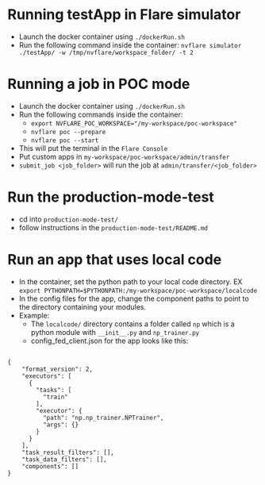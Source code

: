 # Running testApp in Flare simulator

- Launch the docker container using `./dockerRun.sh`
- Run the following command inside the container: `nvflare simulator ./testApp/ -w /tmp/nvflare/workspace_folder/ -t 2`

# Running a job in POC mode

- Launch the docker container using `./dockerRun.sh`
- Run the following commands inside the container:
  - `export NVFLARE_POC_WORKSPACE="/my-workspace/poc-workspace"`
  - `nvflare poc --prepare`
  - `nvflare poc --start`
- This will put the terminal in the `Flare Console`
- Put custom apps in `my-workspace/poc-workspace/admin/transfer`
- `submit_job <job_folder>` will run the job at `admin/transfer/<job_folder>`

# Run the production-mode-test

- cd into `production-mode-test/`
- follow instructions in the `production-mode-test/README.md`

# Run an app that uses local code

- In the container, set the python path to your local code directory. EX `export PYTHONPATH=$PYTHONPATH:/my-workspace/poc-workspace/localcode`
- In the config files for the app, change the component paths to point to the directory containing your modules.
- Example:
  - The `localcode/` directory contains a folder called `np` which is a python module with `__init__.py` and `np_trainer.py`
  - config_fed_client.json for the app looks like this:

```

{
    "format_version": 2,
    "executors": [
      {
        "tasks": [
          "train"
        ],
        "executor": {
          "path": "np.np_trainer.NPTrainer",
          "args": {}
        }
      }
    ],
    "task_result_filters": [],
    "task_data_filters": [],
    "components": []
}
```
